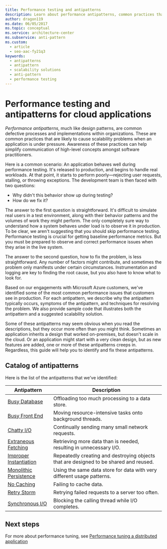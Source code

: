 ```yaml
---
title: Performance testing and antipatterns
description: Learn about performance antipatterns, common practices that are likely to cause scalability problems when an application is under pressure.
author: dragon119
ms.date: 06/05/2017
ms.topic: conceptual
ms.service: architecture-center
ms.subservice: anti-pattern
ms.custom:
  - article
  - seo-aac-fy21q3
keywords:
  - antipatterns
  - antipattern
  - scalability solutions
  - anti-pattern
  - performance testing
---
```


# Performance testing and antipatterns for cloud applications

*Performance antipatterns*, much like design patterns, are common defective processes and implementations within organizations. These are common practices that are likely to cause scalability problems when an application is under pressure. Awareness of these practices can help simplify communication of high-level concepts amongst software practitioners.

Here is a common scenario: An application behaves well during performance testing. It's released to production, and begins to handle real workloads. At that point, it starts to perform poorly&mdash;rejecting user requests, stalling, or throwing exceptions. The development team is then faced with two questions:

- Why didn't this behavior show up during testing?
- How do we fix it?

The answer to the first question is straightforward. It's difficult to simulate real users in a test environment, along with their behavior patterns and the volumes of work they might perform. The only completely sure way to understand how a system behaves under load is to observe it in production. To be clear, we aren't suggesting that you should skip performance testing. Performance testing is crucial for getting baseline performance metrics. But you must be prepared to observe and correct performance issues when they arise in the live system.

The answer to the second question, how to fix the problem, is less straightforward. Any number of factors might contribute, and sometimes the problem only manifests under certain circumstances. Instrumentation and logging are key to finding the root cause, but you also have to know what to look for.

Based on our engagements with Microsoft Azure customers, we've identified some of the most common performance issues that customers see in production. For each antipattern, we describe why the antipattern typically occurs, symptoms of the antipattern, and techniques for resolving the problem. We also provide sample code that illustrates both the antipattern and a suggested scalability solution.

Some of these antipatterns may seem obvious when you read the descriptions, but they occur more often than you might think. Sometimes an application inherits a design that worked on-premises, but doesn't scale in the cloud. Or an application might start with a very clean design, but as new features are added, one or more of these antipatterns creeps in. Regardless, this guide will help you to identify and fix these antipatterns.

## Catalog of antipatterns

Here is the list of the antipatterns that we've identified:

| Antipattern | Description |
|-------------|-------------|
| [Busy Database][BusyDatabase] | Offloading too much processing to a data store. |
| [Busy Front End][BusyFrontEnd] | Moving resource-intensive tasks onto background threads. |
| [Chatty I/O][ChattyIO] | Continually sending many small network requests. |
| [Extraneous Fetching][ExtraneousFetching] | Retrieving more data than is needed, resulting in unnecessary I/O. |
| [Improper Instantiation][ImproperInstantiation] | Repeatedly creating and destroying objects that are designed to be shared and reused. |
| [Monolithic Persistence][MonolithicPersistence] | Using the same data store for data with very different usage patterns. |
| [No Caching][NoCaching] | Failing to cache data. |
| [Retry Storm][RetryStorm] | Retrying failed requests to a server too often. |
| [Synchronous I/O][SynchronousIO] | Blocking the calling thread while I/O completes. |

## Next steps

For more about performance tuning, see [Performance tuning a distributed application](../performance/index.md)

<!-- links -->

[BusyDatabase]: ./busy-database/index.md
[BusyFrontEnd]: ./busy-front-end/index.md
[ChattyIO]: ./chatty-io/index.md
[ExtraneousFetching]: ./extraneous-fetching/index.md
[ImproperInstantiation]: ./improper-instantiation/index.md
[MonolithicPersistence]: ./monolithic-persistence/index.md
[NoCaching]: ./no-caching/index.md
[RetryStorm]: ./retry-storm/index.md
[SynchronousIO]: ./synchronous-io/index.md
